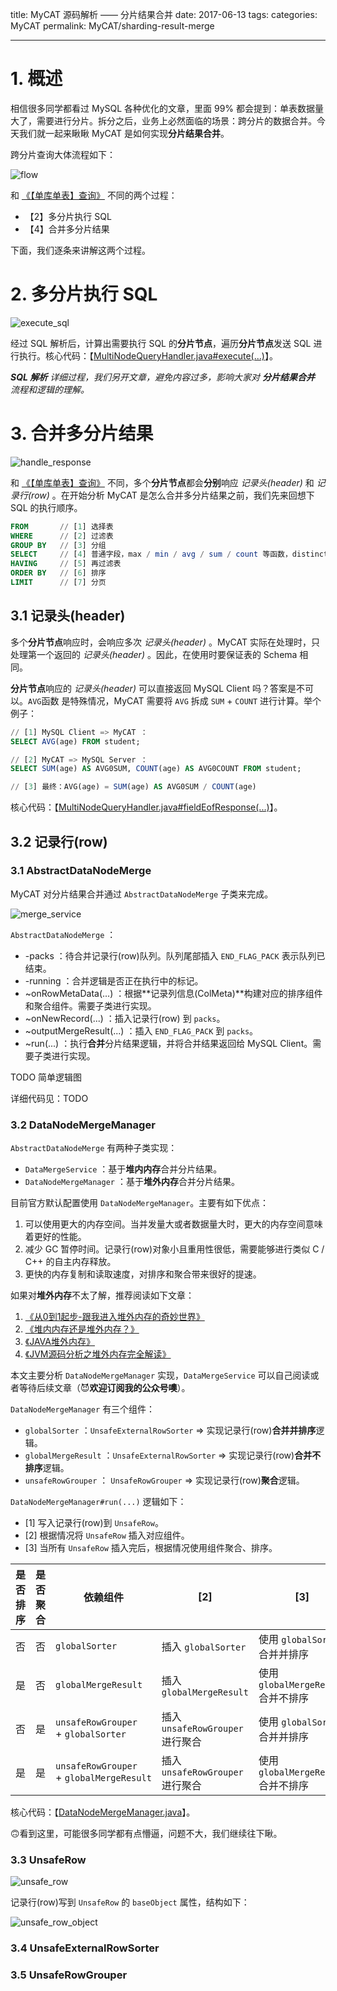 title: MyCAT 源码解析 —— 分片结果合并
date: 2017-06-13
tags:
categories: MyCAT
permalink: MyCAT/sharding-result-merge

---

# 1. 概述

相信很多同学都看过 MySQL 各种优化的文章，里面 99% 都会提到：单表数据量大了，需要进行分片。拆分之后，业务上必然面临的场景：跨分片的数据合并。今天我们就一起来瞅瞅 MyCAT 是如何实现**分片结果合并**。

跨分片查询大体流程如下：

![flow](http://www.yunai.me/images/MyCAT/2017_06_13/flow.png)

和 [《【单库单表】查询》](http://www.yunai.me/Mycat/single-db-single-table-select/) 不同的两个过程：

* 【2】多分片执行 SQL
* 【4】合并多分片结果

下面，我们逐条来讲解这两个过程。

# 2. 多分片执行 SQL

![execute_sql](http://www.yunai.me/images/MyCAT/2017_06_13/execute_sql.png)

经过 SQL 解析后，计算出需要执行 SQL 的**分片节点**，遍历**分片节点**发送 SQL 进行执行。核心代码：【[MultiNodeQueryHandler.java#execute(...)](https://github.com/YunaiV/Mycat-Server/blob/1.6/src/main/java/io/mycat/backend/mysql/nio/handler/MultiNodeQueryHandler.java)】。

_**SQL 解析** 详细过程，我们另开文章，避免内容过多，影响大家对 **分片结果合并** 流程和逻辑的理解。_

# 3. 合并多分片结果

![handle_response](http://www.yunai.me/images/MyCAT/2017_06_13/handle_response.png)

和 [《【单库单表】查询》](http://www.yunai.me/Mycat/single-db-single-table-select/) 不同，多个**分片节点**都会**分别**响应 _记录头(header)_ 和 _记录行(row)_ 。在开始分析 MyCAT 是怎么合并多分片结果之前，我们先来回想下 SQL 的执行顺序。

```SQL
FROM       // [1] 选择表
WHERE      // [2] 过滤表
GROUP BY   // [3] 分组
SELECT     // [4] 普通字段，max / min / avg / sum / count 等函数，distinct
HAVING     // [5] 再过滤表
ORDER BY   // [6] 排序
LIMIT      // [7] 分页
```

## 3.1 记录头(header)

多个**分片节点**响应时，会响应多次 _记录头(header)_ 。MyCAT 实际在处理时，只处理第一个返回的 _记录头(header)_ 。因此，在使用时要保证表的 Schema 相同。

**分片节点**响应的 _记录头(header)_ 可以直接返回 MySQL Client 吗？答案是不可以。`AVG`函数 是特殊情况，MyCAT 需要将 `AVG` 拆成 `SUM` + `COUNT` 进行计算。举个例子：

```SQL
// [1] MySQL Client => MyCAT ：
SELECT AVG(age) FROM student;

// [2] MyCAT => MySQL Server ：
SELECT SUM(age) AS AVG0SUM, COUNT(age) AS AVG0COUNT FROM student;

// [3] 最终：AVG(age) = SUM(age) AS AVG0SUM / COUNT(age)
```

核心代码：【[MultiNodeQueryHandler.java#fieldEofResponse(...)](https://github.com/YunaiV/Mycat-Server/blob/1.6/src/main/java/io/mycat/backend/mysql/nio/handler/MultiNodeQueryHandler.java)】。

## 3.2 记录行(row)

### 3.1 AbstractDataNodeMerge

MyCAT 对分片结果合并通过 `AbstractDataNodeMerge` 子类来完成。

![merge_service](http://www.yunai.me/images/MyCAT/2017_06_13/merge_service.png) 

`AbstractDataNodeMerge` ：

* -packs ：待合并记录行(row)队列。队列尾部插入 `END_FLAG_PACK` 表示队列已结束。
* -running ：合并逻辑是否正在执行中的标记。
* ~onRowMetaData(...) ：根据**记录列信息(ColMeta)**构建对应的排序组件和聚合组件。需要子类进行实现。
* ~onNewRecord(...) ：插入记录行(row) 到 `packs`。
* ~outputMergeResult(...) ：插入 `END_FLAG_PACK` 到 `packs`。
* ~run(...) ：执行**合并**分片结果逻辑，并将合并结果返回给 MySQL Client。需要子类进行实现。

TODO 简单逻辑图

详细代码见：TODO

### 3.2 DataNodeMergeManager

`AbstractDataNodeMerge` 有两种子类实现：

* `DataMergeService` ：基于**堆内内存**合并分片结果。
* `DataNodeMergeManager` ：基于**堆外内存**合并分片结果。

目前官方默认配置使用 `DataNodeMergeManager`。主要有如下优点：

1. 可以使用更大的内存空间。当并发量大或者数据量大时，更大的内存空间意味着更好的性能。
2. 减少 GC 暂停时间。记录行(row)对象小且重用性很低，需要能够进行类似 C / C++ 的自主内存释放。
3. 更快的内存复制和读取速度，对排序和聚合带来很好的提速。

如果对**堆外内存**不太了解，推荐阅读如下文章：

1. [《从0到1起步-跟我进入堆外内存的奇妙世界》](http://www.jianshu.com/p/50be08b54bee)
2. [《堆内内存还是堆外内存？》](http://www.infoq.com/cn/news/2014/12/external-memory-heap-memory)
3. [《JAVA堆外内存》](http://www.cnblogs.com/moonandstar08/p/5107648.html)
4. [《JVM源码分析之堆外内存完全解读》](https://yq.aliyun.com/articles/2948?spm=5176.100239.blogcont62539.11.a3HdFE)

本文主要分析 `DataNodeMergeManager` 实现，`DataMergeService` 可以自己阅读或者等待后续文章（😈**欢迎订阅我的公众号噢**）。

`DataNodeMergeManager` 有三个组件：

* `globalSorter` ：`UnsafeExternalRowSorter` => 实现记录行(row)**合并并排序**逻辑。
* `globalMergeResult` ：`UnsafeExternalRowSorter` => 实现记录行(row)**合并不排序**逻辑。
* `unsafeRowGrouper` ： `UnsafeRowGrouper` => 实现记录行(row)**聚合**逻辑。

`DataNodeMergeManager#run(...)` 逻辑如下：

* [1] 写入记录行(row)到 `UnsafeRow`。
* [2] 根据情况将 `UnsafeRow` 插入对应组件。
* [3] 当所有 `UnsafeRow` 插入完后，根据情况使用组件聚合、排序。

| 是否排序 | 是否聚合 | 依赖组件 | [2] | [3] |
| --- | --- | --- | --- | --- |
| 否 | 否 | `globalSorter` | 插入 `globalSorter` | 使用 `globalSorter` 合并并排序 |
| 是 | 否 | `globalMergeResult` | 插入 `globalMergeResult` | 使用 `globalMergeResult` 合并不排序 |
| 否 | 是 | `unsafeRowGrouper` + `globalSorter` | 插入 `unsafeRowGrouper` 进行聚合 | 使用 `globalSorter` 合并并排序 |
| 是 | 是 | `unsafeRowGrouper` + `globalMergeResult` | 插入 `unsafeRowGrouper` 进行聚合 | 使用 `globalMergeResult` 合并不排序 |

核心代码：【[DataNodeMergeManager.java](https://github.com/YunaiV/Mycat-Server/blob/1.6/src/main/java/io/mycat/sqlengine/mpp/DataNodeMergeManager.java)】。

🙃看到这里，可能很多同学都有点懵逼，问题不大，我们继续往下瞅。

### 3.3 UnsafeRow

![unsafe_row](http://www.yunai.me/images/MyCAT/2017_06_13/unsafe_row.png)

记录行(row)写到 `UnsafeRow` 的 `baseObject` 属性，结构如下：

![unsafe_row_object](http://www.yunai.me/images/MyCAT/2017_06_13/unsafe_row_object.png)


### 3.4 UnsafeExternalRowSorter

### 3.5 UnsafeRowGrouper



